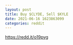 ```yaml
--- 
layout: post 
title: Buy $CLYDE, Sell $KYLE 
date: 2021-06-16 1623863099 
categories: reddit 
--- 
```

https://redd.it/o19pvg